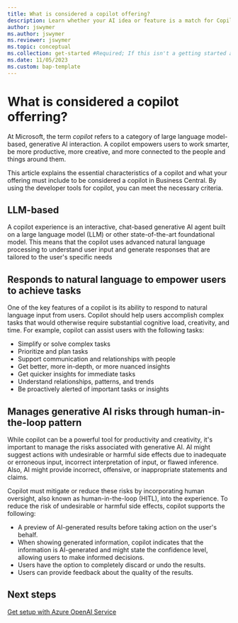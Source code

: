 ```yaml
---
title: What is considered a copilot offering?
description: Learn whether your AI idea or feature is a match for Copilot in Business Central
author: jswymer
ms.author: jswymer 
ms.reviewer: jswymer
ms.topic: conceptual 
ms.collection: get-started #Required; If this isn't a getting started article, don't remove the attribute, but leave the value blank. The values for this attribute will be updated over time.
ms.date: 11/05/2023
ms.custom: bap-template 
---
```


# What is considered a copilot offerring?

At Microsoft, the term *copilot* refers to a category of large language model-based, generative AI interaction. A copilot empowers users to work smarter, be more productive, more creative, and more connected to the people and things around them.

This article explains the essential characteristics of a copilot and what your offering must include to be considered a copilot in Business Central. By using the developer tools for copilot, you can meet the necessary criteria.

## LLM-based

A copilot experience is an interactive, chat-based generative AI agent built on a large language model (LLM) or other state-of-the-art foundational model. This means that the copilot uses advanced natural language processing to understand user input and generate responses that are tailored to the user's specific needs

## Responds to natural language to empower users to achieve tasks

One of the key features of a copilot is its ability to respond to natural language input from users. Copilot should help users accomplish complex tasks that would otherwise require substantial cognitive load, creativity, and time. For example, copilot can assist users with the following tasks:
<!--
   - Generate content
   - Command product functionality
   - Provide answers and summaries
   - Provide suggestions and notifications
   - Enhance collaboration
-->
   - Simplify or solve complex tasks
   - Prioritize and plan tasks
   - Support communication and relationships with people
   - Get better, more in-depth, or more nuanced insights
   - Get quicker insights for immediate tasks
   - Understand relationships, patterns, and trends
   - Be proactively alerted of important tasks or insights

<!--3. If this experience will support extensibility: does it use the plugins standard for interoperability—defined by OpenAI and used by Bing Chat, Microsoft 365 Chat, Azure OpenAIService, and others?-->

## Manages generative AI risks through human-in-the-loop pattern

While copilot can be a powerful tool for productivity and creativity, it's important to manage the risks associated with generative AI. AI might suggest actions with undesirable or harmful side effects due to inadequate or erroneous input, incorrect interpretation of input, or flawed inference. Also, AI might provide incorrect, offensive, or inappropriate statements and claims.

Copilot must mitigate or reduce these risks by incorporating human oversight, also known as human-in-the-loop (HITL), into the experience. To reduce the risk of undesirable or harmful side effects, copilot supports the following:

- A preview of AI-generated results before taking action on the user's behalf.
- When showing generated information, copilot indicates that the information is AI-generated and might state the confidence level, allowing users to make informed decisions. 
- Users have the option to completely discard or undo the results.
- Users can provide feedback about the quality of the results.


## Next steps

[Get setup with Azure OpenAI Service](ai-dev-tools-get-started.md)
